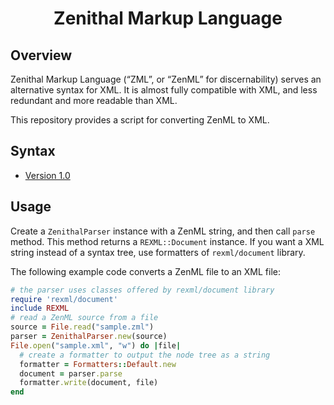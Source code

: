 <div align="center">
<h1>Zenithal Markup Language</h1>
</div>

## Overview
Zenithal Markup Language (“ZML”, or “ZenML” for discernability) serves an alternative syntax for XML.
It is almost fully compatible with XML, and less redundant and more readable than XML.

This repository provides a script for converting ZenML to XML.

## Syntax

- [Version 1.0](syntax/1.0.md)

## Usage
Create a `ZenithalParser` instance with a ZenML string, and then call `parse` method.
This method returns a `REXML::Document` instance.
If you want a XML string instead of a syntax tree, use formatters of `rexml/document` library.

The following example code converts a ZenML file to an XML file:
```ruby
# the parser uses classes offered by rexml/document library
require 'rexml/document'
include REXML
# read a ZenML source from a file
source = File.read("sample.zml")
parser = ZenithalParser.new(source)
File.open("sample.xml", "w") do |file|
  # create a formatter to output the node tree as a string
  formatter = Formatters::Default.new
  document = parser.parse
  formatter.write(document, file)
end
```